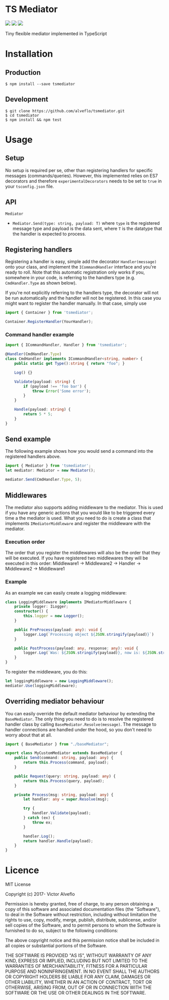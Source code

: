 # TS Mediator

<a href="https://travis-ci.org/alveflo/tsmediator"><img src="https://travis-ci.org/alveflo/tsmediator.svg?branch=master"/></a>
<a href="https://www.npmjs.com/package/tsmediator"><img src="https://badge.fury.io/js/tsmediator.svg"/></a>
<a href="https://www.npmjs.com/package/tsmediator"><img src="https://img.shields.io/npm/l/express.svg?maxAge=2592000"/></a>

Tiny flexible mediator implemented in TypeScript

# Installation
## Production
```
$ npm install --save tsmediator
```

## Development
```
$ git clone https://github.com/alveflo/tsmediator.git
$ cd tsmediator
$ npm install && npm test
```

# Usage
## Setup
No setup is required per se, other than registering handlers for specific messages (commands/queries). However, this implemented relies on ES7 decorators and therefore `experimentalDecorators` needs to be set to `true` in your `tsconfig.json` file.

## API
`Mediator`
- `Mediator.Send(type: string, payload: T)` where `type` is the registered message type and payload is the data sent, where `T` is the datatype that the handler is expected to process.

## Registering handlers
Registering a handler is easy, simple add the decorator `Handler(message)` onto your class, and implement the `ICommandHandler` interface and you're ready to roll. Note that this automatic registration only works if you, somewhere in your code, is referring to the handlers type (e.g. `CmdHandler.Type` as shown below).

If you're not explicitly referring to the handlers type, the decorator will not be run automatically and the handler will not be registered. In this case you might want to register the handler manually. In that case, simply use
```TypeScript
import { Container } from 'tsmediator';

Container.RegisterHandler(YourHandler);
```

### Command handler example
```TypeScript
import { ICommandHandler, Handler } from 'tsmediator';

@Handler(CmdHandler.Type)
class CmdHandler implements ICommandHandler<string, number> {
    public static get Type():string { return "foo"; }

    Log() {}

    Validate(payload: string) {
        if (payload !== 'foo bar') {
            throw Error('Some error');
        }
    }

    Handle(payload: string) {
        return 5 * 5;
    }
}    
```

## Send example
The following example shows how you would send a command into the registered handlers above.
```TypeScript
import { Mediator } from 'tsmediator';
let mediator: Mediator = new Mediator();

mediator.Send(CmdHandler.Type, 5);
```
## Middlewares
The mediator also supports adding middleware to the mediator. This is used if you have any generic actions that you would like to be triggered every time a the mediator is used. What you need to do is create a class that implements `IMediatorMiddleware` and register the middleware with the mediator. 

### Execution order
The order that you register the middlewares will also be the order that they will be executed.
If you have registered two middlewares they will be executed in this order: Middleware1 -> Middleware2 -> Handler -> Middleware2 -> Middleware1

### Example
As an example we can easily create a logging middleware:
```TypeScript
class LoggingMiddleware implements IMediatorMiddleware {
    private logger: ILogger;
    constructor() {
        this.logger = new Logger();
    }

    public PreProcess(payload: any): void {
        logger.Log(`Processing object ${JSON.stringify(payload)}`)
    }

    public PostProcess(payload: any, response: any): void {
        logger.Log(`Was: ${JSON.stringify(payload)}, now is: ${JSON.stringify(response)}`);
    }
}
```

To register the middleware, you do this:
```TypeScript
let loggingMiddleware = new LoggingMiddleware();
mediator.Use(loggingMiddleware);
```

## Overriding mediator behaviour
You can easily override the default mediator behaviour by extending the `BaseMediator`. The only thing you need to do is to resolve the registered handler class by calling `BaseMediator.Resolve(message)`. The message to handler connections are handled under the hood, so you don't need to worry about that at all.
```TypeScript
import { BaseMediator } from "./baseMediator";

export class MyCustomMediator extends BaseMediator {
    public Send(command: string, payload: any) {
        return this.Process(command, payload);
    }

    public Request(query: string, payload: any) {
        return this.Process(query, payload);
    }

    private Process(msg: string, payload: any) {
        let handler: any = super.Resolve(msg);

        try {
            handler.Validate(payload);
        } catch (ex) {
            throw ex;
        }

        handler.Log();
        return handler.Handle(payload);
    }
}
```

# Licence
MIT License

Copyright (c) 2017- Victor Alveflo

Permission is hereby granted, free of charge, to any person obtaining a copy
of this software and associated documentation files (the "Software"), to deal
in the Software without restriction, including without limitation the rights
to use, copy, modify, merge, publish, distribute, sublicense, and/or sell
copies of the Software, and to permit persons to whom the Software is
furnished to do so, subject to the following conditions:

The above copyright notice and this permission notice shall be included in all
copies or substantial portions of the Software.

THE SOFTWARE IS PROVIDED "AS IS", WITHOUT WARRANTY OF ANY KIND, EXPRESS OR
IMPLIED, INCLUDING BUT NOT LIMITED TO THE WARRANTIES OF MERCHANTABILITY,
FITNESS FOR A PARTICULAR PURPOSE AND NONINFRINGEMENT. IN NO EVENT SHALL THE
AUTHORS OR COPYRIGHT HOLDERS BE LIABLE FOR ANY CLAIM, DAMAGES OR OTHER
LIABILITY, WHETHER IN AN ACTION OF CONTRACT, TORT OR OTHERWISE, ARISING FROM,
OUT OF OR IN CONNECTION WITH THE SOFTWARE OR THE USE OR OTHER DEALINGS IN THE
SOFTWARE.
